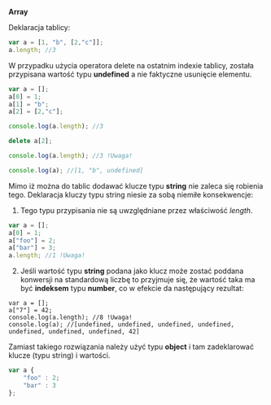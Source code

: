 **Array**

Deklaracja tablicy:

```javascript
var a = [1, "b", [2,"c"]];
a.length; //3
```

W przypadku użycia operatora delete na ostatnim indexie tablicy,
została przypisana wartość typu **undefined** a nie faktyczne usunięcie elementu.

```javascript
var a = [];
a[0] = 1;
a[1] = "b";
a[2] = [2,"c"];

console.log(a.length); //3

delete a[2];

console.log(a.length); //3 !Uwaga!

console.log(a); //[1, "b", undefined]
```

Mimo iż można do tablic dodawać klucze typu **string** nie zaleca się robienia tego.
Deklaracja kluczy typu string niesie za sobą niemiłe konsekwencje:

1. Tego typu przypisania nie są uwzględniane przez właściwość *length*.

```javascript
var a = [];
a[0] = 1;
a["foo"] = 2;
a["bar"] = 3;
a.length; //1 !Uwaga!
```

2. Jeśli wartość typu **string** podana jako klucz może zostać poddana konwersji na standardową liczbę
to przyjmuje się, że wartość taka ma być **indeksem** typu **number**, co w efekcie da następujący rezultat:

```javasctipt
var a = [];
a["7"] = 42;
console.log(a.length); //8 !Uwaga!
console.log(a); //[undefined, undefined, undefined, undefined, undefined, undefined, undefined, 42]
```

Zamiast takiego rozwiązania należy użyć typu **object** i tam zadeklarować klucze (typu string) i wartości.

```javascript
var a {
    "foo" : 2;
    "bar" : 3
};
```
